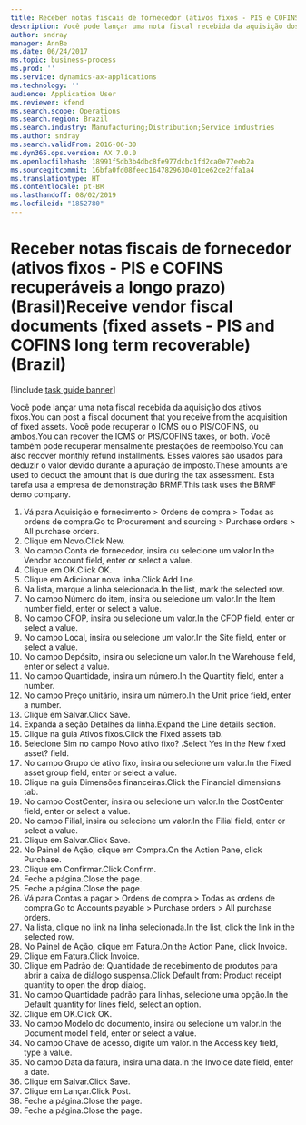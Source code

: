```yaml
---
title: Receber notas fiscais de fornecedor (ativos fixos - PIS e COFINS recuperáveis a longo prazo) (Brasil)
description: Você pode lançar uma nota fiscal recebida da aquisição dos ativos fixos.
author: sndray
manager: AnnBe
ms.date: 06/24/2017
ms.topic: business-process
ms.prod: ''
ms.service: dynamics-ax-applications
ms.technology: ''
audience: Application User
ms.reviewer: kfend
ms.search.scope: Operations
ms.search.region: Brazil
ms.search.industry: Manufacturing;Distribution;Service industries
ms.author: sndray
ms.search.validFrom: 2016-06-30
ms.dyn365.ops.version: AX 7.0.0
ms.openlocfilehash: 18991f5db3b4dbc8fe977dcbc1fd2ca0e77eeb2a
ms.sourcegitcommit: 16bfa0fd08feec1647829630401ce62ce2ffa1a4
ms.translationtype: HT
ms.contentlocale: pt-BR
ms.lasthandoff: 08/02/2019
ms.locfileid: "1852780"
---
```

# <a name="receive-vendor-fiscal-documents-fixed-assets---pis-and-cofins-long-term-recoverable-brazil"></a><span data-ttu-id="52204-103">Receber notas fiscais de fornecedor (ativos fixos - PIS e COFINS recuperáveis a longo prazo) (Brasil)</span><span class="sxs-lookup"><span data-stu-id="52204-103">Receive vendor fiscal documents (fixed assets - PIS and COFINS long term recoverable) (Brazil)</span></span>

[!include [task guide banner](../../includes/task-guide-banner.md)]

<span data-ttu-id="52204-104">Você pode lançar uma nota fiscal recebida da aquisição dos ativos fixos.</span><span class="sxs-lookup"><span data-stu-id="52204-104">You can post a fiscal document that you receive from the acquisition of fixed assets.</span></span> <span data-ttu-id="52204-105">Você pode recuperar o ICMS ou o PIS/COFINS, ou ambos.</span><span class="sxs-lookup"><span data-stu-id="52204-105">You can recover the ICMS or PIS/COFINS taxes, or both.</span></span> <span data-ttu-id="52204-106">Você também pode recuperar mensalmente prestações de reembolso.</span><span class="sxs-lookup"><span data-stu-id="52204-106">You can also recover monthly refund installments.</span></span> <span data-ttu-id="52204-107">Esses valores são usados para deduzir o valor devido durante a apuração de imposto.</span><span class="sxs-lookup"><span data-stu-id="52204-107">These amounts are used to deduct the amount that is due during the tax assessment.</span></span> <span data-ttu-id="52204-108">Esta tarefa usa a empresa de demonstração BRMF.</span><span class="sxs-lookup"><span data-stu-id="52204-108">This task uses the BRMF demo company.</span></span>

1. <span data-ttu-id="52204-109">Vá para Aquisição e fornecimento > Ordens de compra > Todas as ordens de compra.</span><span class="sxs-lookup"><span data-stu-id="52204-109">Go to Procurement and sourcing > Purchase orders > All purchase orders.</span></span>
2. <span data-ttu-id="52204-110">Clique em Novo.</span><span class="sxs-lookup"><span data-stu-id="52204-110">Click New.</span></span>
3. <span data-ttu-id="52204-111">No campo Conta de fornecedor, insira ou selecione um valor.</span><span class="sxs-lookup"><span data-stu-id="52204-111">In the Vendor account field, enter or select a value.</span></span>
4. <span data-ttu-id="52204-112">Clique em OK.</span><span class="sxs-lookup"><span data-stu-id="52204-112">Click OK.</span></span>
5. <span data-ttu-id="52204-113">Clique em Adicionar nova linha.</span><span class="sxs-lookup"><span data-stu-id="52204-113">Click Add line.</span></span>
6. <span data-ttu-id="52204-114">Na lista, marque a linha selecionada.</span><span class="sxs-lookup"><span data-stu-id="52204-114">In the list, mark the selected row.</span></span>
7. <span data-ttu-id="52204-115">No campo Número do item, insira ou selecione um valor.</span><span class="sxs-lookup"><span data-stu-id="52204-115">In the Item number field, enter or select a value.</span></span>
8. <span data-ttu-id="52204-116">No campo CFOP, insira ou selecione um valor.</span><span class="sxs-lookup"><span data-stu-id="52204-116">In the CFOP field, enter or select a value.</span></span>
9. <span data-ttu-id="52204-117">No campo Local, insira ou selecione um valor.</span><span class="sxs-lookup"><span data-stu-id="52204-117">In the Site field, enter or select a value.</span></span>
10. <span data-ttu-id="52204-118">No campo Depósito, insira ou selecione um valor.</span><span class="sxs-lookup"><span data-stu-id="52204-118">In the Warehouse field, enter or select a value.</span></span>
11. <span data-ttu-id="52204-119">No campo Quantidade, insira um número.</span><span class="sxs-lookup"><span data-stu-id="52204-119">In the Quantity field, enter a number.</span></span>
12. <span data-ttu-id="52204-120">No campo Preço unitário, insira um número.</span><span class="sxs-lookup"><span data-stu-id="52204-120">In the Unit price field, enter a number.</span></span>
13. <span data-ttu-id="52204-121">Clique em Salvar.</span><span class="sxs-lookup"><span data-stu-id="52204-121">Click Save.</span></span>
14. <span data-ttu-id="52204-122">Expanda a seção Detalhes da linha.</span><span class="sxs-lookup"><span data-stu-id="52204-122">Expand the Line details section.</span></span>
15. <span data-ttu-id="52204-123">Clique na guia Ativos fixos.</span><span class="sxs-lookup"><span data-stu-id="52204-123">Click the Fixed assets tab.</span></span>
16. <span data-ttu-id="52204-124">Selecione Sim no campo Novo ativo fixo? .</span><span class="sxs-lookup"><span data-stu-id="52204-124">Select Yes in the New fixed asset? field.</span></span>
17. <span data-ttu-id="52204-125">No campo Grupo de ativo fixo, insira ou selecione um valor.</span><span class="sxs-lookup"><span data-stu-id="52204-125">In the Fixed asset group field, enter or select a value.</span></span>
18. <span data-ttu-id="52204-126">Clique na guia Dimensões financeiras.</span><span class="sxs-lookup"><span data-stu-id="52204-126">Click the Financial dimensions tab.</span></span>
19. <span data-ttu-id="52204-127">No campo CostCenter, insira ou selecione um valor.</span><span class="sxs-lookup"><span data-stu-id="52204-127">In the CostCenter field, enter or select a value.</span></span>
20. <span data-ttu-id="52204-128">No campo Filial, insira ou selecione um valor.</span><span class="sxs-lookup"><span data-stu-id="52204-128">In the Filial field, enter or select a value.</span></span>
21. <span data-ttu-id="52204-129">Clique em Salvar.</span><span class="sxs-lookup"><span data-stu-id="52204-129">Click Save.</span></span>
22. <span data-ttu-id="52204-130">No Painel de Ação, clique em Compra.</span><span class="sxs-lookup"><span data-stu-id="52204-130">On the Action Pane, click Purchase.</span></span>
23. <span data-ttu-id="52204-131">Clique em Confirmar.</span><span class="sxs-lookup"><span data-stu-id="52204-131">Click Confirm.</span></span>
24. <span data-ttu-id="52204-132">Feche a página.</span><span class="sxs-lookup"><span data-stu-id="52204-132">Close the page.</span></span>
25. <span data-ttu-id="52204-133">Feche a página.</span><span class="sxs-lookup"><span data-stu-id="52204-133">Close the page.</span></span>
26. <span data-ttu-id="52204-134">Vá para Contas a pagar > Ordens de compra > Todas as ordens de compra.</span><span class="sxs-lookup"><span data-stu-id="52204-134">Go to Accounts payable > Purchase orders > All purchase orders.</span></span>
27. <span data-ttu-id="52204-135">Na lista, clique no link na linha selecionada.</span><span class="sxs-lookup"><span data-stu-id="52204-135">In the list, click the link in the selected row.</span></span>
28. <span data-ttu-id="52204-136">No Painel de Ação, clique em Fatura.</span><span class="sxs-lookup"><span data-stu-id="52204-136">On the Action Pane, click Invoice.</span></span>
29. <span data-ttu-id="52204-137">Clique em Fatura.</span><span class="sxs-lookup"><span data-stu-id="52204-137">Click Invoice.</span></span>
30. <span data-ttu-id="52204-138">Clique em Padrão de: Quantidade de recebimento de produtos para abrir a caixa de diálogo suspensa.</span><span class="sxs-lookup"><span data-stu-id="52204-138">Click Default from: Product receipt quantity to open the drop dialog.</span></span>
31. <span data-ttu-id="52204-139">No campo Quantidade padrão para linhas, selecione uma opção.</span><span class="sxs-lookup"><span data-stu-id="52204-139">In the Default quantity for lines field, select an option.</span></span>
32. <span data-ttu-id="52204-140">Clique em OK.</span><span class="sxs-lookup"><span data-stu-id="52204-140">Click OK.</span></span>
33. <span data-ttu-id="52204-141">No campo Modelo do documento, insira ou selecione um valor.</span><span class="sxs-lookup"><span data-stu-id="52204-141">In the Document model field, enter or select a value.</span></span>
34. <span data-ttu-id="52204-142">No campo Chave de acesso, digite um valor.</span><span class="sxs-lookup"><span data-stu-id="52204-142">In the Access key field, type a value.</span></span>
35. <span data-ttu-id="52204-143">No campo Data da fatura, insira uma data.</span><span class="sxs-lookup"><span data-stu-id="52204-143">In the Invoice date field, enter a date.</span></span>
36. <span data-ttu-id="52204-144">Clique em Salvar.</span><span class="sxs-lookup"><span data-stu-id="52204-144">Click Save.</span></span>
37. <span data-ttu-id="52204-145">Clique em Lançar.</span><span class="sxs-lookup"><span data-stu-id="52204-145">Click Post.</span></span>
38. <span data-ttu-id="52204-146">Feche a página.</span><span class="sxs-lookup"><span data-stu-id="52204-146">Close the page.</span></span>
39. <span data-ttu-id="52204-147">Feche a página.</span><span class="sxs-lookup"><span data-stu-id="52204-147">Close the page.</span></span>

